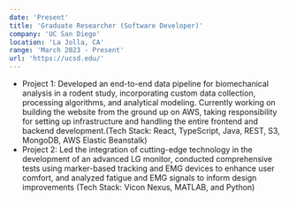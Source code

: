 ```yaml
---
date: 'Present'
title: 'Graduate Researcher (Software Developer)'
company: 'UC San Diego'
location: 'La Jolla, CA'
range: 'March 2023 - Present'
url: 'https://ucsd.edu/'
---
```


- Project 1: Developed an end-to-end data pipeline for biomechanical analysis in a rodent study, incorporating custom data collection, processing algorithms, and analytical modeling. Currently working on building the website from the ground up on AWS, taking responsibility for setting up infrastructure and handling the entire frontend and backend development.(Tech Stack: React, TypeScript, Java, REST, S3, MongoDB, AWS Elastic Beanstalk)
- Project 2: Led the integration of cutting-edge technology in the development of an advanced LG monitor, conducted comprehensive tests using marker-based tracking and EMG devices to enhance user comfort, and analyzed fatigue and EMG signals to inform design improvements (Tech Stack: Vicon Nexus, MATLAB, and Python)


